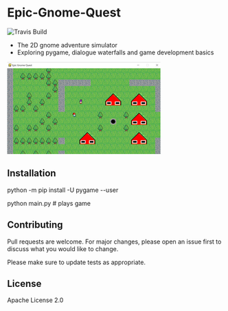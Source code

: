 ﻿# Epic-Gnome-Quest
 ![Travis Build](https://travis-ci.com/ScotsonPike/Epic-Gnome-Quest.svg?branch=main) 
 - The 2D gnome adventure simulator
 - Exploring pygame, dialogue waterfalls and game development basics
 
 ![alt text](https://github.com/ScotsonPike/Epic-Gnome-Quest/blob/main/Pictures/EpicGnomePic.png?raw=true)
 
## Installation 
python -m pip install -U pygame --user

python main.py # plays game

## Contributing
Pull requests are welcome. For major changes, please open an issue first to discuss what you would like to change.

Please make sure to update tests as appropriate.

## License
Apache License 2.0
